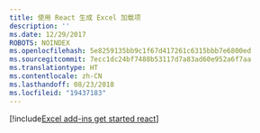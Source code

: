 ```yaml
---
title: 使用 React 生成 Excel 加载项
description: ''
ms.date: 12/29/2017
ROBOTS: NOINDEX
ms.openlocfilehash: 5e8259135bb9c1f67d417261c6315bbb7e6800ed
ms.sourcegitcommit: 7ecc1dc24bf7488b53117d7a83ad60e952a6f7aa
ms.translationtype: HT
ms.contentlocale: zh-CN
ms.lasthandoff: 08/23/2018
ms.locfileid: "19437183"
---
```

[!include[Excel add-ins get started react](../includes/file-get-started-excel-react.md)]

